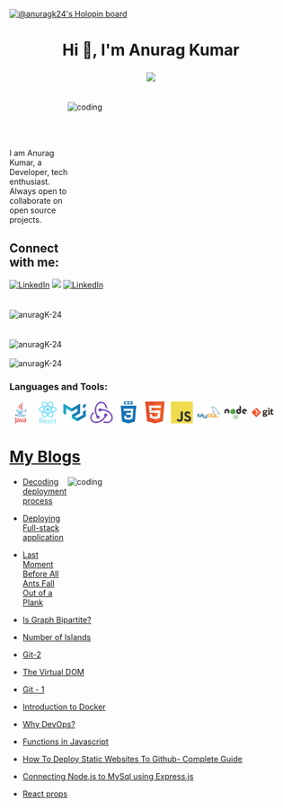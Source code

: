 [![@anuragk24's Holopin board](https://holopin.me/anuragk24)](https://holopin.io/@anuragk24)


<h1 align="center">Hi 👋, I'm Anurag Kumar</h1>
<h3 align="center"> <img src="https://readme-typing-svg.herokuapp.com?color=FFA500&lines=Full+Stack+Developer+%3A)" /> </h3>

<br>
<img align="right" alt="coding" width="400" height="250" width="150" src="https://i.giphy.com/media/qgQUggAC3Pfv687qPC/giphy.webp">
<br>
<br>
<br>
<br>


I am Anurag Kumar, a Developer, tech enthusiast. <br>
Always open to collaborate on open source projects.



<h2 align="left">Connect with me:</h2>
<div>
<a  href="https://www.linkedin.com/in/anurag-kumar-4490ba1a6/" target="_blank"><img alt="LinkedIn" src="https://img.shields.io/badge/linkedin%20-%230077B5.svg?&style=for-the-badge&logo=linkedin&logoColor=white" /></a>
<a href="https://twitter.com/AnuragS41695054" target="_blank"><img src="https://img.shields.io/badge/twitter-%314353F.svg?&style=for-the-badge&logo=twitter&logoColor=white&alt=twitter" /></a>
<a  href="https://anuragkr-portfolio.netlify.app/" target="_blank"><img alt="LinkedIn" src="https://img.shields.io/badge/portfolio%20-%230077B5.svg?&style=for-the-badge&logo=portfolio"  /></a>
</div>
<br>
<br>
<div>
    <img align="center" src="https://github-readme-streak-stats.herokuapp.com/?user=anuragK-24&layout=compact&theme=merko" alt="anuragK-24" /> 
</div>
<br>
<br>
<img align="center" src="https://github-readme-stats.vercel.app/api/top-langs/?username=anuragK-24&layout=compact&theme=vision-friendly-dark" alt="anuragK-24" /> 
<br>
<br>
<div > 
 <div>
   <img src="https://github-readme-stats.vercel.app/api?username=anuragK-24&show_icons=true&theme=dracula&locale=en" alt="anuragK-24" />
 </div>
 <div> 
 
</p>
<h3 align="left">Languages and Tools:</h3>
<div>
  <img src="https://github.com/devicons/devicon/blob/master/icons/java/java-original-wordmark.svg" title="Java" alt="Java" width="40" height="40"/>&nbsp;
  <img src="https://github.com/devicons/devicon/blob/master/icons/react/react-original-wordmark.svg" title="React" alt="React" width="40" height="40"/>&nbsp;
  <img src="https://github.com/devicons/devicon/blob/master/icons/materialui/materialui-original.svg" title="Material UI" alt="Material UI" width="40" height="40"/>&nbsp;
  <img src="https://github.com/devicons/devicon/blob/master/icons/redux/redux-original.svg" title="Redux" alt="Redux " width="40" height="40"/>&nbsp;
  <img src="https://github.com/devicons/devicon/blob/master/icons/css3/css3-plain-wordmark.svg"  title="CSS3" alt="CSS" width="40" height="40"/>&nbsp;
  <img src="https://github.com/devicons/devicon/blob/master/icons/html5/html5-original.svg" title="HTML5" alt="HTML" width="40" height="40"/>&nbsp;
  <img src="https://github.com/devicons/devicon/blob/master/icons/javascript/javascript-original.svg" title="JavaScript" alt="JavaScript" width="40" height="40"/>&nbsp;
  <img src="https://github.com/devicons/devicon/blob/master/icons/mysql/mysql-original-wordmark.svg" title="MySQL"  alt="MySQL" width="40" height="40"/>&nbsp;
  <img src="https://github.com/devicons/devicon/blob/master/icons/nodejs/nodejs-original-wordmark.svg" title="NodeJS" alt="NodeJS" width="40" height="40"/>&nbsp;
  <img src="https://github.com/devicons/devicon/blob/master/icons/git/git-original-wordmark.svg" title="Git" **alt="Git" width="40" height="40"/>
</div>


# [My Blogs](https://anuragk24.hashnode.dev/)
<a href="https://anuragk24.hashnode.dev/" target="_blank"><img align="right" alt="coding" width="400" height="220" width="150" src="https://github.com/anuragK-24/anuragK-24/assets/88237080/60d62d68-a791-47cc-8e6e-7a2010ab21e9"></a>

* [Decoding deployment process](https://anuragk24.hashnode.dev/decoding-how-fullstack-applications-get-online)

* [Deploying Full-stack application](https://anuragk24.hashnode.dev/deploying-full-stack-application)

* [Last Moment Before All Ants Fall Out of a Plank](https://anuragk24.hashnode.dev/last-moment-before-all-ants-fall-out-of-a-plank)

* [Is Graph Bipartite?](https://anuragk24.hashnode.dev/is-graph-bipartite)
  
* [Number of Islands](https://anuragk24.hashnode.dev/number-of-islands)
  
* [Git-2](https://anuragk24.hashnode.dev/git-2)
  
* [The Virtual DOM](https://anuragk24.hashnode.dev/the-virtual-dom-your-web-development-superhero) 

* [Git - 1](https://anuragk24.hashnode.dev/git-1)
  
* [Introduction to Docker](https://anuragk24.hashnode.dev/introduction-to-docker)
  
* [Why DevOps?](https://anuragk24.hashnode.dev/why-devops)

* [Functions in Javascript](https://anuragk24.hashnode.dev/functions-in-javascript)

* [How To Deploy Static Websites To Github- Complete Guide](https://anuragk24.hashnode.dev/how-to-deploy-static-websites-to-github-complete-guide)

* [Connecting Node.js to MySql using Express.js](https://anuragk24.hashnode.dev/connecting-nodejs-to-mysql-using-expressjs)

* [React props](https://anuragk24.hashnode.dev/react-props)
